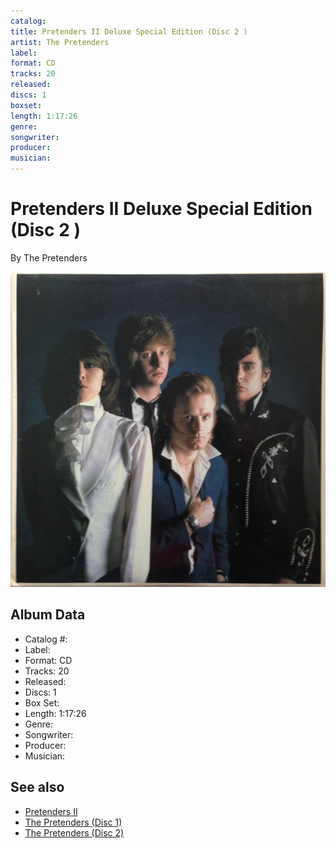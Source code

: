 ```yaml
---
catalog: 
title: Pretenders II Deluxe Special Edition (Disc 2 )
artist: The Pretenders
label: 
format: CD
tracks: 20
released: 
discs: 1
boxset: 
length: 1:17:26
genre: 
songwriter: 
producer: 
musician: 
---
```


# Pretenders II Deluxe Special Edition (Disc 2 )

By The Pretenders

![](../../assets/cdcovers/Pretenders-Pretenders_II.png)

## Album Data

- Catalog #: 
- Label: 
- Format: CD
- Tracks: 20
- Released: 
- Discs: 1
- Box Set: 
- Length: 1:17:26
- Genre: 
- Songwriter: 
- Producer: 
- Musician: 


## See also

- [Pretenders II](Pretenders_II.md)
- [The Pretenders (Disc 1)](The_Pretenders_Disc_1.md)
- [The Pretenders (Disc 2)](The_Pretenders_Disc_2.md)
